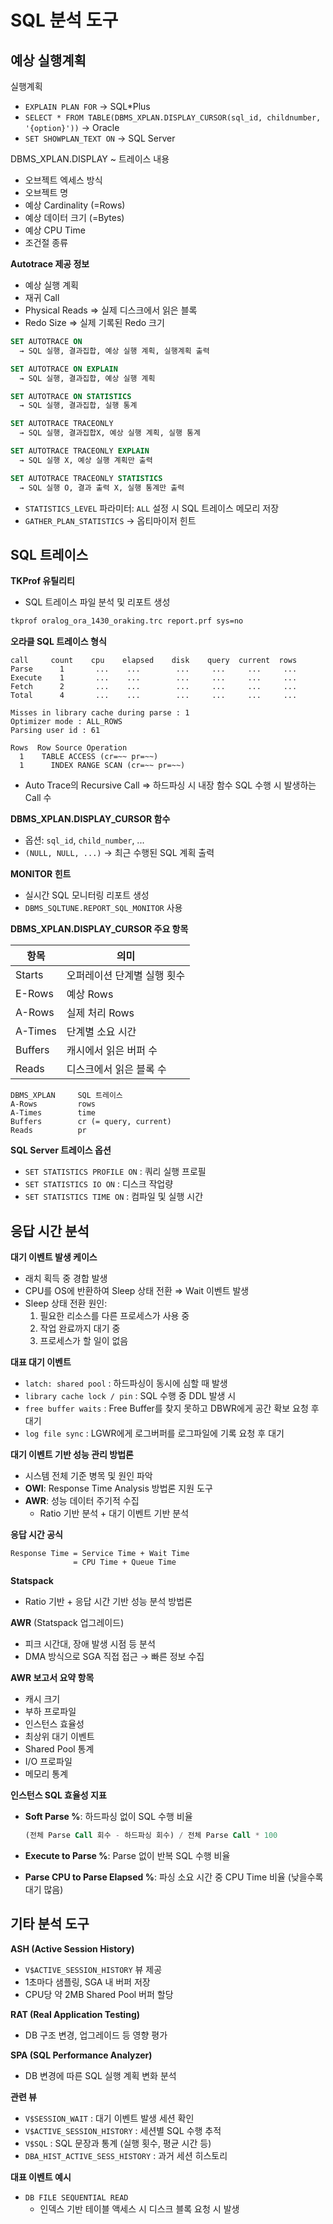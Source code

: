 
# SQL 분석 도구

## 예상 실행계획

실행계획  
- `EXPLAIN PLAN FOR` → SQL*Plus  
- `SELECT * FROM TABLE(DBMS_XPLAN.DISPLAY_CURSOR(sql_id, childnumber, '{option}'))` → Oracle  
- `SET SHOWPLAN_TEXT ON` → SQL Server

DBMS_XPLAN.DISPLAY ~ 트레이스 내용  
- 오브젝트 엑세스 방식  
- 오브젝트 명  
- 예상 Cardinality (=Rows)  
- 예상 데이터 크기 (=Bytes)  
- 예상 CPU Time  
- 조건절 종류

**Autotrace 제공 정보**  
- 예상 실행 계획  
- 재귀 Call  
- Physical Reads ⇒ 실제 디스크에서 읽은 블록  
- Redo Size ⇒ 실제 기록된 Redo 크기

```sql
SET AUTOTRACE ON
  → SQL 실행, 결과집합, 예상 실행 계획, 실행계획 출력

SET AUTOTRACE ON EXPLAIN
  → SQL 실행, 결과집합, 예상 실행 계획

SET AUTOTRACE ON STATISTICS
  → SQL 실행, 결과집합, 실행 통계

SET AUTOTRACE TRACEONLY
  → SQL 실행, 결과집합X, 예상 실행 계획, 실행 통계

SET AUTOTRACE TRACEONLY EXPLAIN
  → SQL 실행 X, 예상 실행 계획만 출력

SET AUTOTRACE TRACEONLY STATISTICS
  → SQL 실행 O, 결과 출력 X, 실행 통계만 출력
```

- `STATISTICS_LEVEL` 파라미터: `ALL` 설정 시 SQL 트레이스 메모리 저장  
- `GATHER_PLAN_STATISTICS` → 옵티마이저 힌트

## SQL 트레이스

**TKProf 유틸리티**  
- SQL 트레이스 파일 분석 및 리포트 생성  
```bash
tkprof oralog_ora_1430_oraking.trc report.prf sys=no
```

**오라클 SQL 트레이스 형식**
```
call     count    cpu    elapsed    disk    query  current  rows
Parse      1       ...    ...        ...     ...     ...     ...
Execute    1       ...    ...        ...     ...     ...     ...
Fetch      2       ...    ...        ...     ...     ...     ...
Total      4       ...    ...        ...     ...     ...     ...

Misses in library cache during parse : 1  
Optimizer mode : ALL_ROWS  
Parsing user id : 61

Rows  Row Source Operation  
  1    TABLE ACCESS (cr=~~ pr=~~)  
  1      INDEX RANGE SCAN (cr=~~ pr=~~)  
```

- Auto Trace의 Recursive Call ⇒ 하드파싱 시 내장 함수 SQL 수행 시 발생하는 Call 수

**DBMS_XPLAN.DISPLAY_CURSOR 함수**  
- 옵션: `sql_id`, `child_number`, ...  
- `(NULL, NULL, ...)` → 최근 수행된 SQL 계획 출력  

**MONITOR 힌트**  
- 실시간 SQL 모니터링 리포트 생성  
- `DBMS_SQLTUNE.REPORT_SQL_MONITOR` 사용

**DBMS_XPLAN.DISPLAY_CURSOR 주요 항목**

| 항목      | 의미                                |
|-----------|-------------------------------------|
| Starts    | 오퍼레이션 단계별 실행 횟수         |
| E-Rows    | 예상 Rows                           |
| A-Rows    | 실제 처리 Rows                      |
| A-Times   | 단계별 소요 시간                    |
| Buffers   | 캐시에서 읽은 버퍼 수               |
| Reads     | 디스크에서 읽은 블록 수             |

```
DBMS_XPLAN     SQL 트레이스
A-Rows         rows
A-Times        time
Buffers        cr (= query, current)
Reads          pr
```

**SQL Server 트레이스 옵션**
- `SET STATISTICS PROFILE ON` : 쿼리 실행 프로필  
- `SET STATISTICS IO ON`      : 디스크 작업량  
- `SET STATISTICS TIME ON`    : 컴파일 및 실행 시간

## 응답 시간 분석

**대기 이벤트 발생 케이스**
- 래치 획득 중 경합 발생
- CPU를 OS에 반환하여 Sleep 상태 전환 ⇒ Wait 이벤트 발생
- Sleep 상태 전환 원인:
  1. 필요한 리소스를 다른 프로세스가 사용 중  
  2. 작업 완료까지 대기 중  
  3. 프로세스가 할 일이 없음

**대표 대기 이벤트**
- `latch: shared pool` : 하드파싱이 동시에 심할 때 발생  
- `library cache lock / pin` : SQL 수행 중 DDL 발생 시  
- `free buffer waits` : Free Buffer를 찾지 못하고 DBWR에게 공간 확보 요청 후 대기  
- `log file sync` : LGWR에게 로그버퍼를 로그파일에 기록 요청 후 대기

**대기 이벤트 기반 성능 관리 방법론**
- 시스템 전체 기준 병목 및 원인 파악  
- **OWI**: Response Time Analysis 방법론 지원 도구  
- **AWR**: 성능 데이터 주기적 수집  
  - Ratio 기반 분석 + 대기 이벤트 기반 분석

**응답 시간 공식**  
```
Response Time = Service Time + Wait Time  
              = CPU Time + Queue Time
```

**Statspack**  
- Ratio 기반 + 응답 시간 기반 성능 분석 방법론

**AWR** (Statspack 업그레이드)  
- 피크 시간대, 장애 발생 시점 등 분석  
- DMA 방식으로 SGA 직접 접근 → 빠른 정보 수집

**AWR 보고서 요약 항목**
- 캐시 크기  
- 부하 프로파일  
- 인스턴스 효율성  
- 최상위 대기 이벤트  
- Shared Pool 통계  
- I/O 프로파일  
- 메모리 통계

**인스턴스 SQL 효율성 지표**
- **Soft Parse %**: 하드파싱 없이 SQL 수행 비율  
  ```sql
  (전체 Parse Call 회수 - 하드파싱 회수) / 전체 Parse Call * 100
  ```

- **Execute to Parse %**: Parse 없이 반복 SQL 수행 비율  
- **Parse CPU to Parse Elapsed %**: 파싱 소요 시간 중 CPU Time 비율 (낮을수록 대기 많음)

## 기타 분석 도구

**ASH (Active Session History)**  
- `V$ACTIVE_SESSION_HISTORY` 뷰 제공  
- 1초마다 샘플링, SGA 내 버퍼 저장  
- CPU당 약 2MB Shared Pool 버퍼 할당

**RAT (Real Application Testing)**  
- DB 구조 변경, 업그레이드 등 영향 평가

**SPA (SQL Performance Analyzer)**  
- DB 변경에 따른 SQL 실행 계획 변화 분석

**관련 뷰**
- `V$SESSION_WAIT` : 대기 이벤트 발생 세션 확인  
- `V$ACTIVE_SESSION_HISTORY` : 세션별 SQL 수행 추적  
- `V$SQL` : SQL 문장과 통계 (실행 횟수, 평균 시간 등)  
- `DBA_HIST_ACTIVE_SESS_HISTORY` : 과거 세션 히스토리

**대표 이벤트 예시**

- `DB FILE SEQUENTIAL READ`  
  - 인덱스 기반 테이블 액세스 시 디스크 블록 요청 시 발생
